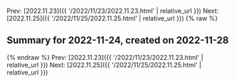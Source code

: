 Prev: [2022.11.23]({{ '/2022/11/23/2022.11.23.html' | relative_url }})  Next: [2022.11.25]({{ '/2022/11/25/2022.11.25.html' | relative_url }})
{% raw %}
## Summary for 2022-11-24, created on 2022-11-28



{% endraw %}
Prev: [2022.11.23]({{ '/2022/11/23/2022.11.23.html' | relative_url }})  Next: [2022.11.25]({{ '/2022/11/25/2022.11.25.html' | relative_url }})